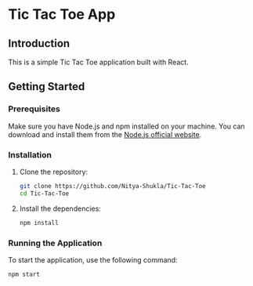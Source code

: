 # Tic Tac Toe App

## Introduction
This is a simple Tic Tac Toe application built with React.

## Getting Started

### Prerequisites
Make sure you have Node.js and npm installed on your machine. You can download and install them from the [Node.js official website](https://nodejs.org/).

### Installation

1. Clone the repository:
    ```sh
    git clone https://github.com/Nitya-Shukla/Tic-Tac-Toe
    cd Tic-Tac-Toe
    ```

2. Install the dependencies:
    ```sh
    npm install
    ```

### Running the Application
To start the application, use the following command:
```sh
npm start
```
